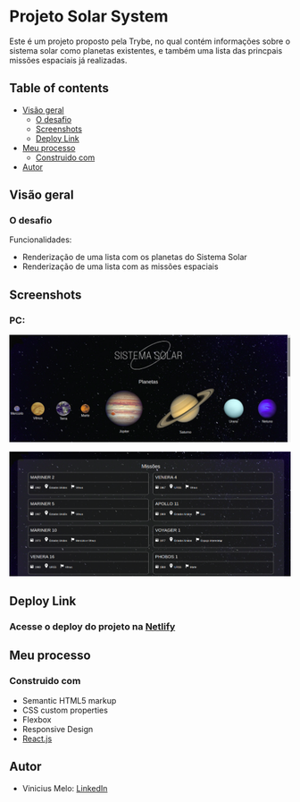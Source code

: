 # Projeto Solar System

Este é um projeto proposto pela Trybe, no qual contém informações sobre o sistema solar como planetas existentes, e também uma lista das princpais missões espaciais já realizadas.

## Table of contents

- [Visão geral](#visão-geral)
  - [O desafio](#o-desafio)
  - [Screenshots](#screenshots)
  - [Deploy Link](#deploy-link)
- [Meu processo](#meu-processo)
  - [Construido com](#construido-com)
- [Autor](#autor)

## Visão geral

### O desafio

Funcionalidades:

- Renderização de uma lista com os planetas do Sistema Solar
- Renderização de uma lista com as missões espaciais

## Screenshots

### PC:
![](./public/solarsystem1.png)

![](./public/solarsystem2.png)

## Deploy Link

### Acesse o deploy do projeto na [Netlify](https://vmd-solar-system.netlify.app)

## Meu processo

### Construido com

- Semantic HTML5 markup
- CSS custom properties
- Flexbox
- Responsive Design
- [React.js](https://reactjs.org/)

## Autor

- Vinicius Melo: [LinkedIn](https://www.linkedin.com/in/vinicius-s-melo/)

